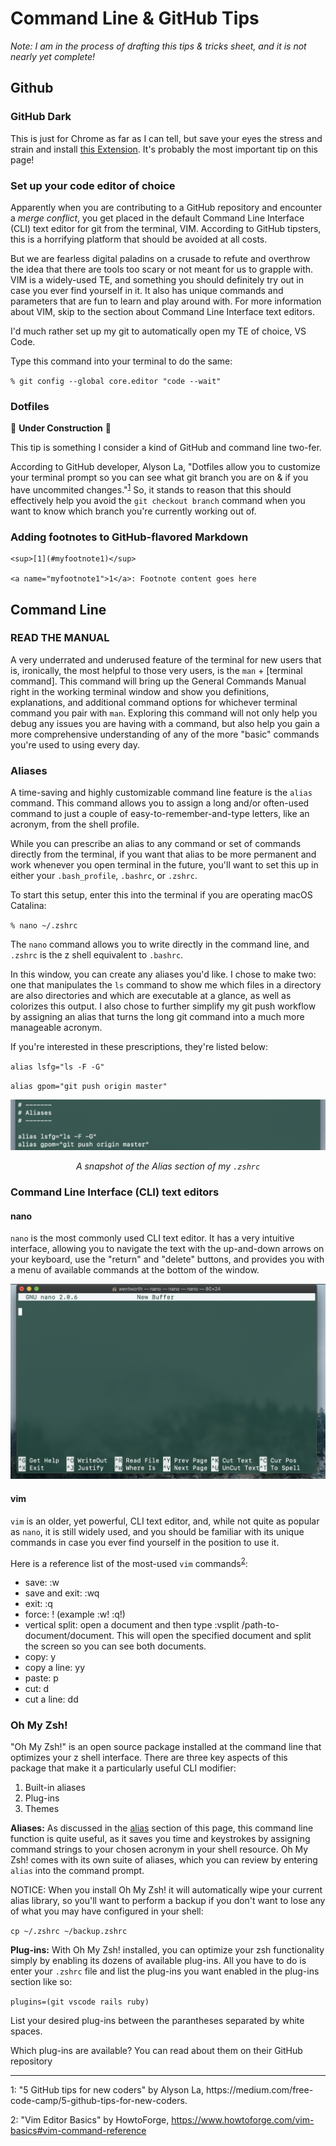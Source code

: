 # Command Line & GitHub Tips

*Note: I am in the process of drafting this tips & tricks sheet, and it is not nearly yet complete!*

## Github

### GitHub Dark

This is just for Chrome as far as I can tell, but save your eyes the stress and strain and install [this Extension](https://chrome.google.com/webstore/detail/github-dark-theme/odkdlljoangmamjilkamahebpkgpeacp/related?hl=en-US). It's probably the most important tip on this page!

### Set up your code editor of choice

Apparently when you are contributing to a GitHub repository and encounter a *merge conflict*, you get placed in the default Command Line Interface (CLI) text editor for git from the terminal, VIM. According to GitHub tipsters, this is a horrifying platform that should be avoided at all costs. 

But we are fearless digital paladins on a crusade to refute and overthrow the idea that there are tools too scary or not meant for us to grapple with. VIM is a widely-used TE, and something you should definitely try out in case you ever find yourself in it. It also has unique commands and parameters that are fun to learn and play around with. For more information about VIM, skip to the section about Command Line Interface text editors.

I'd much rather set up my git to automatically open my TE of choice, VS Code.

Type this command into your terminal to do the same:

`% git config --global core.editor "code --wait"`


### Dotfiles
:construction: **Under Construction** :construction:

This tip is something I consider a kind of GitHub and command line two-fer.

According to GitHub developer, Alyson La, "Dotfiles allow you to customize your terminal prompt so you can see what git branch you are on & if you have uncommited changes."<sup>[1](#myfootnote1)</sup>
 So, it stands to reason that this should effectively help you avoid the `git checkout branch` command when you want to know which branch you're currently working out of. 

### Adding footnotes to GitHub-flavored Markdown

```
<sup>[1](#myfootnote1)</sup>

<a name="myfootnote1">1</a>: Footnote content goes here
```
## Command Line

### READ THE MANUAL

A very underrated and underused feature of the terminal for new users that is, ironically, the most helpful to those very users, is the `man` + [terminal command]. This command will bring up the General Commands Manual right in the working terminal window and show you definitions, explanations, and additional command options for whichever terminal command you pair with `man`. Exploring this command will not only help you debug any issues you are having with a command, but also help you gain a more comprehensive understanding of any of the more "basic" commands you're used to using every day.

### Aliases

A time-saving and highly customizable command line feature is the `alias` command. This command allows you to assign a long and/or often-used command to just a couple of easy-to-remember-and-type letters, like an acronym, from the shell profile. 

While you can prescribe an alias to any command or set of commands directly from the terminal, if you want that alias to be more permanent and work whenever you open terminal in the future, you'll want to set this up in either your `.bash_profile`, `.bashrc`, or `.zshrc`.

To start this setup, enter this into the terminal if you are operating macOS Catalina:

`% nano ~/.zshrc`

The `nano` command allows you to write directly in the command line, and `.zshrc` is the z shell equivalent to `.bashrc`.

In this window, you can create any aliases you'd like. I chose to make two: one that manipulates the `ls` command to show me which files in a directory are also directories and which are executable at a glance, as well as colorizes this output. I also chose to further simplify my git push workflow by assigning an alias that turns the long git command into a much more manageable acronym.

If you're interested in these prescriptions, they're listed below:

`alias lsfg="ls -F -G"`

`alias gpom="git push origin master"`

![](images/alias.png)
*<div align="center">A snapshot of the Alias section of my `.zshrc`</div>*

### Command Line Interface (CLI) text editors

#### nano

`nano` is the most commonly used CLI text editor. It has a very intuitive interface, allowing you to navigate the text with the up-and-down arrows on your keyboard, use the "return" and "delete" buttons, and provides you with a menu of available commands at the bottom of the window.

![the nano window in terminal](images/nano.png)

#### vim

`vim` is an older, yet powerful, CLI text editor, and, while not quite as popular as `nano`, it is still widely used, and you should be familiar with its unique commands in case you ever find yourself in the position to use it.

Here is a reference list of the most-used `vim` commands<sup>[2](#myfootnote2)</sup>:

- save: :w
- save and exit: :wq
- exit: :q
- force: ! (example :w! :q!)
- vertical split: open a document and then type :vsplit /path-to-document/document. This will open the specified document and split the screen so you can see both documents.
- copy: y
- copy a line: yy
- paste: p
- cut: d
- cut a line: dd

### Oh My Zsh!

"Oh My Zsh!" is an open source package installed at the command line that optimizes your z shell interface. There are three key aspects of this package that make it a particularly useful CLI modifier:

1. Built-in aliases
1. Plug-ins
1. Themes

**Aliases:** As discussed in the [alias](#Aliases) section of this page, this command line function is quite useful, as it saves you time and keystrokes by assigning command strings to your chosen acronym in your shell resource. Oh My Zsh! comes with its own suite of aliases, which you can review by entering `alias` into the command prompt.

NOTICE: When you install Oh My Zsh! it will automatically wipe your current alias library, so you'll want to perform a backup if you don't want to lose any of what you may have configured in your shell:

`cp ~/.zshrc ~/backup.zshrc`

**Plug-ins:** With Oh My Zsh! installed, you can optimize your zsh functionality simply by enabling its dozens of available plug-ins. All you have to do is enter your `.zshrc` file and list the plug-ins you want enabled in the plug-ins section like so:

`plugins=(git vscode rails ruby)`

List your desired plug-ins between the parantheses separated by white spaces.

Which plug-ins are available? You can read about them on their GitHub repository

<hr>
<a name="myfootnote1">1</a>: "5 GitHub tips for new coders" by Alyson La, https://medium.com/free-code-camp/5-github-tips-for-new-coders.

<a name="my footnote2">2</a>: "Vim Editor Basics" by HowtoForge, https://www.howtoforge.com/vim-basics#vim-command-reference